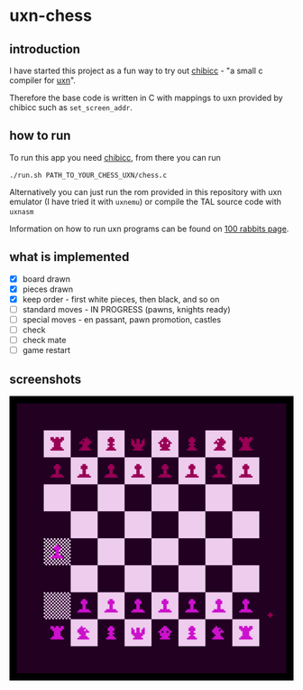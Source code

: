 # uxn-chess
## introduction
I have started this project as a fun way to try out [chibicc](https://github.com/lynn/chibicc) - "a small c compiler for [uxn](https://100r.co/site/uxn.html)".

Therefore the base code is written in C with mappings to uxn provided by chibicc such as `set_screen_addr`.


## how to run
To run this app you need [chibicc](https://github.com/lynn/chibicc), from there you can run
```
./run.sh PATH_TO_YOUR_CHESS_UXN/chess.c
```

Alternatively you can just run the rom provided in this repository with uxn emulator (I have tried it with `uxnemu`) or compile the TAL source code with `uxnasm`

Information on how to run uxn programs can be found on [100 rabbits page](https://100r.co/site/uxn.html).

## what is implemented
- [x] board drawn
- [x] pieces drawn
- [x] keep order - first white pieces, then black, and so on
- [ ] standard moves - IN PROGRESS (pawns, knights ready)
- [ ] special moves - en passant, pawn promotion, castles
- [ ] check
- [ ] check mate
- [ ] game restart

## screenshots

![uxn-chess preview](screenshot.png)

